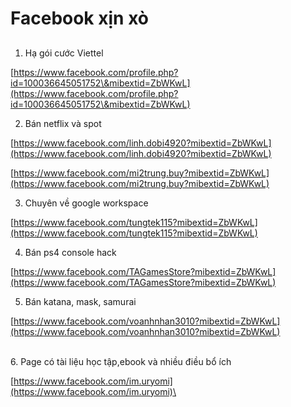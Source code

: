# Facebook xịn xò

##

1. Hạ gói cước Viettel

[https://www.facebook.com/profile.php?id=100036645051752\&mibextid=ZbWKwL](https://www.facebook.com/profile.php?id=100036645051752\&mibextid=ZbWKwL)

2. Bán netflix và spot

[https://www.facebook.com/linh.dobi4920?mibextid=ZbWKwL](https://www.facebook.com/linh.dobi4920?mibextid=ZbWKwL)

[https://www.facebook.com/mi2trung.buy?mibextid=ZbWKwL](https://www.facebook.com/mi2trung.buy?mibextid=ZbWKwL)

3. Chuyên về google workspace

[https://www.facebook.com/tungtek115?mibextid=ZbWKwL](https://www.facebook.com/tungtek115?mibextid=ZbWKwL)

4. Bán ps4 console hack

[https://www.facebook.com/TAGamesStore?mibextid=ZbWKwL](https://www.facebook.com/TAGamesStore?mibextid=ZbWKwL)

5. Bán katana, mask, samurai

[https://www.facebook.com/voanhnhan3010?mibextid=ZbWKwL](https://www.facebook.com/voanhnhan3010?mibextid=ZbWKwL)

\
&#x20; 6\.  Page có tài liệu học tập,ebook và nhiều điều bổ ích

[https://www.facebook.com/im.uryomi](https://www.facebook.com/im.uryomi)\
&#x20;
